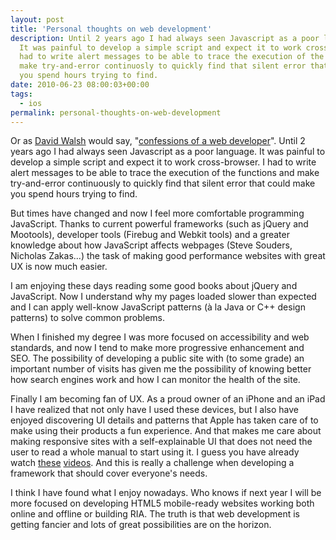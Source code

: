 ```yaml
---
layout: post
title: 'Personal thoughts on web development'
description: Until 2 years ago I had always seen Javascript as a poor language.
  It was painful to develop a simple script and expect it to work cross-browser. I
  had to write alert messages to be able to trace the execution of the functions and
  make try-and-error continuosly to quickly find that silent error that could make
  you spend hours trying to find.
date: 2010-06-23 08:00:03+00:00
tags:
  - ios
permalink: personal-thoughts-on-web-development
---
```


Or as [David Walsh](http://davidwalsh.name) would say, "[confessions of a web developer](http://davidwalsh.name/confessions-viii)".  Until 2 years ago I had always seen Javascript as a poor language. It was painful to develop a simple script and expect it to work cross-browser. I had to write alert messages to be able to trace the execution of the functions and make try-and-error continuously to quickly find that silent error that could make you spend hours trying to find.
<!-- more -->
But times have changed and now I feel more comfortable programming JavaScript. Thanks to current powerful frameworks (such as jQuery and Mootools), developer tools (Firebug and Webkit tools) and a greater knowledge about how JavaScript affects webpages (Steve Souders, Nicholas Zakas...) the task of making good performance websites with great UX is now much easier.

I am enjoying these days reading some good books about jQuery and JavaScript. Now I understand why my pages loaded slower than expected and I can apply well-know JavaScript patterns (à la Java or C++ design patterns) to solve common problems.

When I finished my degree I was more focused on accessibility and web standards, and now I tend to make more progressive enhancement and SEO. The possibility of developing a public site with (to some grade) an important number of visits has given me the possibility of knowing better how search engines work and how I can monitor the health of the site.

Finally I am becoming fan of UX. As a proud owner of an iPhone and an iPad I have realized that not only have I used these devices, but I also have enjoyed discovering UI details and patterns that Apple has taken care of to make using their products a fun experience. And that makes me care about making responsive sites with a self-explainable UI that does not need the user to read a whole manual to start using it. I guess you have already watch [these](http://www.youtube.com/watch?v=XrVt2ZcrWUY) [videos](http://www.youtube.com/watch?v=pT4EbM7dCMs). And this is really a challenge when developing a framework that should cover everyone's needs.

I think I have found what I enjoy nowadays. Who knows if next year I will be more focused on developing HTML5 mobile-ready websites working both online and offline or building RIA. The truth is that web development is getting fancier and lots of great possibilities are on the horizon.
